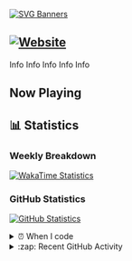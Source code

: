 [![SVG Banners](https://svg-banners.vercel.app/api?type=typeWriter&text1=👋%20Hi%20there,%20I'm%20Luca&width=1000&height=200)](https://github.com/Akshay090/svg-banners)

[![Website](https://img.shields.io/website?down_color=red&down_message=Offline&label=Website&up_color=green&up_message=Online&url=https%3A%2F%2Flucatanks.xyz)](https://lucatanks.xyz)
---

Info
Info
Info
Info
Info

## Now Playing

## 📊 Statistics

### Weekly Breakdown

[![WakaTime Statistics](https://luca-readme-stats.vercel.app/api/wakatime?username=LucaTanks&theme=luca&langs_count=5)](https://lucatanks.xyz)

### GitHub Statistics

[![GitHub Statistics](https://luca-readme-stats.vercel.app/api?username=LucaTanks&theme=luca)](https://lucatanks.xyz)

<details>
  <summary>⏰ When I code</summary>
<!--START_SECTION:waka-->
![Profile Views](http://img.shields.io/badge/Profile%20Views-0-blue)

**I'm a Night 🦉** 

```text
🌞 Morning    33 commits     ██░░░░░░░░░░░░░░░░░░░░░░░   9.51% 
🌆 Daytime    121 commits    ████████░░░░░░░░░░░░░░░░░   34.87% 
🌃 Evening    138 commits    ██████████░░░░░░░░░░░░░░░   39.77% 
🌙 Night      55 commits     ████░░░░░░░░░░░░░░░░░░░░░   15.85%

```


📊 **This Week I Spent My Time On** 

```text
```


 Last Updated on 17/07/2021
<!--END_SECTION:waka-->
</details>

<details>
  <summary>:zap: Recent GitHub Activity</summary>
  
<!--START_SECTION:activity-->
1. 💪 Opened PR [#33](https://github.com/tbdscripts/cosmo-issues/pull/33) in [tbdscripts/cosmo-issues](https://github.com/tbdscripts/cosmo-issues)
2. ❗️ Opened issue [#1070](https://github.com/everyday-as/gmodstore-issues/issues/1070) in [everyday-as/gmodstore-issues](https://github.com/everyday-as/gmodstore-issues)
3. ❗️ Opened issue [#1067](https://github.com/everyday-as/gmodstore-issues/issues/1067) in [everyday-as/gmodstore-issues](https://github.com/everyday-as/gmodstore-issues)
4. 🗣 Commented on [#18](https://github.com/Xenthys/ShareXen/issues/18) in [Xenthys/ShareXen](https://github.com/Xenthys/ShareXen)
5. ❗️ Opened issue [#26](https://github.com/tbdscripts/cosmo-issues/issues/26) in [tbdscripts/cosmo-issues](https://github.com/tbdscripts/cosmo-issues)
<!--END_SECTION:activity-->
</details>
